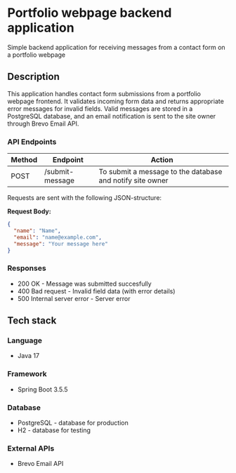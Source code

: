 # Portfolio webpage backend application

Simple backend application for receiving messages from a contact form on a portfolio webpage

## Description

This application handles contact form submissions from a portfolio webpage frontend. It validates incoming form data and returns appropriate error messages for invalid fields. Valid messages are stored in a PostgreSQL database, and an email notification is sent to the site owner through Brevo Email API.

### API Endpoints
| Method | Endpoint | Action |
| --- | --- | --- |
| POST | /submit-message | To submit a message to the database and notify site owner |

Requests are sent with the following JSON-structure: 

**Request Body:**
```json
{
  "name": "Name",
  "email": "name@example.com",
  "message": "Your message here"
}
```

### Responses

* 200 OK - Message was submitted succesfully
* 400 Bad request - Invalid field data (with error details)
* 500 Internal server error - Server error

## Tech stack

### Language

* Java 17

### Framework

* Spring Boot 3.5.5

### Database

* PostgreSQL -  database for production
* H2 - database for testing

### External APIs

* Brevo Email API
